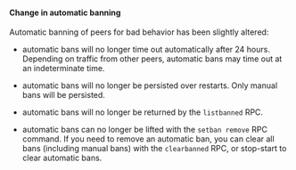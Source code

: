 #### Change in automatic banning

Automatic banning of peers for bad behavior has been slightly altered:

- automatic bans will no longer time out automatically after 24 hours.
  Depending on traffic from other peers, automatic bans may time out at an
  indeterminate time.

- automatic bans will no longer be persisted over restarts. Only manual bans
  will be persisted.

- automatic bans will no longer be returned by the `listbanned` RPC.

- automatic bans can no longer be lifted with the `setban remove` RPC command.
  If you need to remove an automatic ban, you can clear all bans (including
  manual bans) with the `clearbanned` RPC, or stop-start to clear automatic bans.
